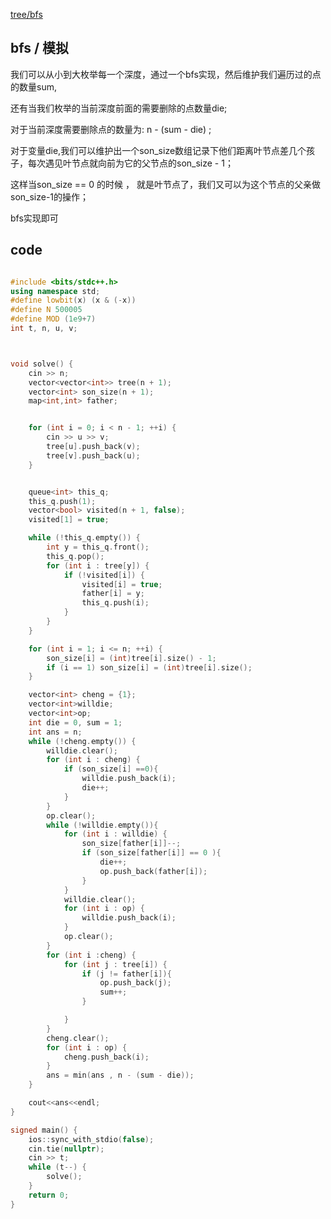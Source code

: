 <!--
 * @Author: Z-Es-0 zes18642300628@qq.com
 * @Date: 2024-10-06 16:03:05
 * @LastEditors: Z-Es-0 zes18642300628@qq.com
 * @LastEditTime: 2024-10-06 21:59:45
 * @FilePath: \Algorithm-learning-and-communication\复健\Treepruning.md
 * @Description: 这是默认设置,请设置`customMade`, 打开koroFileHeader查看配置 进行设置: https://github.com/OBKoro1/koro1FileHeader/wiki/%E9%85%8D%E7%BD%AE
-->
[tree/bfs](https://codeforces.com/problemset/problem/2018/C)

## bfs / 模拟

我们可以从小到大枚举每一个深度，通过一个bfs实现，然后维护我们遍历过的点的数量sum,

还有当我们枚举的当前深度前面的需要删除的点数量die;

对于当前深度需要删除点的数量为: n - (sum - die) ;

对于变量die,我们可以维护出一个son_size数组记录下他们距离叶节点差几个孩子，每次遇见叶节点就向前为它的父节点的son_size - 1；

这样当son_size == 0 的时候 ， 就是叶节点了，我们又可以为这个节点的父亲做son_size-1的操作；

bfs实现即可

## code

```cpp

#include <bits/stdc++.h>
using namespace std;
#define lowbit(x) (x & (-x))
#define N 500005
#define MOD (1e9+7)
int t, n, u, v;



void solve() {
    cin >> n;
    vector<vector<int>> tree(n + 1);
    vector<int> son_size(n + 1);
    map<int,int> father;


    for (int i = 0; i < n - 1; ++i) {
        cin >> u >> v;
        tree[u].push_back(v);
        tree[v].push_back(u);
    }


    queue<int> this_q;
    this_q.push(1);
    vector<bool> visited(n + 1, false);
    visited[1] = true;

    while (!this_q.empty()) {
        int y = this_q.front();
        this_q.pop();
        for (int i : tree[y]) {
            if (!visited[i]) {
                visited[i] = true;
                father[i] = y;
                this_q.push(i);
            }
        }
    }

    for (int i = 1; i <= n; ++i) {
        son_size[i] = (int)tree[i].size() - 1;
        if (i == 1) son_size[i] = (int)tree[i].size();
    }

    vector<int> cheng = {1};
    vector<int>willdie;
    vector<int>op;
    int die = 0, sum = 1;
    int ans = n;
    while (!cheng.empty()) {
        willdie.clear();
        for (int i : cheng) {
            if (son_size[i] ==0){
                willdie.push_back(i);
                die++;
            }
        }
        op.clear();
        while (!willdie.empty()){
            for (int i : willdie) {
                son_size[father[i]]--;
                if (son_size[father[i]] == 0 ){
                    die++;
                    op.push_back(father[i]);
                }
            }
            willdie.clear();
            for (int i : op) {
                willdie.push_back(i);
            }
            op.clear();
        }
        for (int i :cheng) {
            for (int j : tree[i]) {
                if (j != father[i]){
                    op.push_back(j);
                    sum++;
                }

            }
        }
        cheng.clear();
        for (int i : op) {
            cheng.push_back(i);
        }
        ans = min(ans , n - (sum - die));
    }

    cout<<ans<<endl;
}

signed main() {
    ios::sync_with_stdio(false);
    cin.tie(nullptr);
    cin >> t;
    while (t--) {
        solve();
    }
    return 0;
}
```
